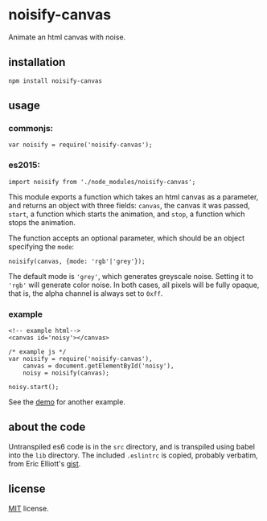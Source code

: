 # noisify-canvas

Animate an html canvas with noise.

## installation

```
npm install noisify-canvas
```

## usage

### commonjs:
```
var noisify = require('noisify-canvas');
```

### es2015:
```
import noisify from './node_modules/noisify-canvas';
```

This module exports a function which takes an html canvas as a parameter, and returns an object with three fields: `canvas`, the canvas it was passed, `start`, a function which starts the animation, and `stop`, a function which stops the animation.

The function accepts an optional parameter, which should be an object specifying the `mode`:

```
noisify(canvas, {mode: 'rgb'|'grey'});
```

The default mode is `'grey'`, which generates greyscale noise. Setting it to `'rgb'` will generate color noise. In both cases, all pixels will be fully opaque, that is, the alpha channel is always set to `0xff`.

### example
```
<!-- example html-->
<canvas id='noisy'></canvas>
```
```
/* example js */
var noisify = require('noisify-canvas'),
    canvas = document.getElementById('noisy'),
    noisy = noisify(canvas);

noisy.start();
```

See the [demo](http://phoenixstormcrow.github.io/noisify-canvas/) for another example.

## about the code

Untranspiled es6 code is in the `src` directory, and is transpiled using babel into the `lib` directory.
The included `.eslintrc` is copied, probably verbatim, from Eric Elliott's [gist](https://gist.github.com/ericelliott/ce988c1a808ad903a528).

## license

[MIT](LICENSE) license.
